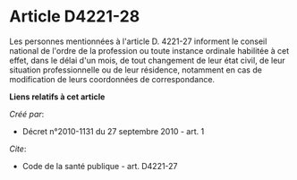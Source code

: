# Article D4221-28

Les personnes mentionnées à l'article D. 4221-27 informent le conseil national de l'ordre de la profession ou toute instance
ordinale habilitée à cet effet, dans le délai d'un mois, de tout changement de leur état civil, de leur situation
professionnelle ou de leur résidence, notamment en cas de modification de leurs coordonnées de correspondance.

**Liens relatifs à cet article**

_Créé par_:

  - Décret n°2010-1131 du 27 septembre 2010 - art. 1

_Cite_:

  - Code de la santé publique - art. D4221-27
